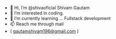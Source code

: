 - 👋 Hi, I’m @shivaoficial  Shivam Gautam
- 👀 I’m interested in coding.
- 🌱 I’m currently learning ... Fullstack development
- 📫 Reach me through mail
- ( gautamshivam196@gmail.com )
  

<!---
shivaoficial/shivaoficial is a ✨ special ✨ repository because its `README.md` (this file) appears on your GitHub profile.
You can click the Preview link to take a look at your changes.
--->
